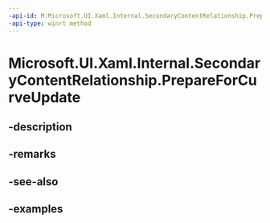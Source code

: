 ```yaml
---
-api-id: M:Microsoft.UI.Xaml.Internal.SecondaryContentRelationship.PrepareForCurveUpdate
-api-type: winrt method
---
```


# Microsoft.UI.Xaml.Internal.SecondaryContentRelationship.PrepareForCurveUpdate

<!--
public void PrepareForCurveUpdate ();
-->


## -description

## -remarks

## -see-also

## -examples


